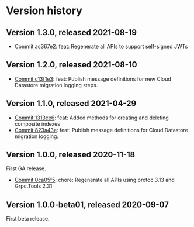 # Version history

## Version 1.3.0, released 2021-08-19

- [Commit ac367e2](https://github.com/googleapis/google-cloud-dotnet/commit/ac367e2): feat: Regenerate all APIs to support self-signed JWTs

## Version 1.2.0, released 2021-08-10

- [Commit c13f1e3](https://github.com/googleapis/google-cloud-dotnet/commit/c13f1e3): feat: Publish message definitions for new Cloud Datastore migration logging steps.

## Version 1.1.0, released 2021-04-29

- [Commit 1313ce6](https://github.com/googleapis/google-cloud-dotnet/commit/1313ce6): feat: Added methods for creating and deleting composite indexes
- [Commit 823a43e](https://github.com/googleapis/google-cloud-dotnet/commit/823a43e): feat: Publish message definitions for Cloud Datastore migration logging.

## Version 1.0.0, released 2020-11-18

First GA release.

- [Commit 0ca05f5](https://github.com/googleapis/google-cloud-dotnet/commit/0ca05f5): chore: Regenerate all APIs using protoc 3.13 and Grpc.Tools 2.31

## Version 1.0.0-beta01, released 2020-09-07

First beta release.


